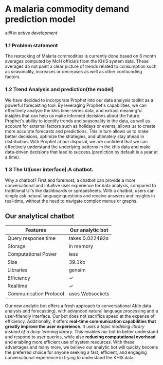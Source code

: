 # A malaria commodity demand prediction model
_still in active development_

### 1.1 Problem statement
 The restocking of Malaria commodities is currently done based on 6 month averages computed by MoH officials from the KHIS system data. These averages do     not paint a clear picture of trends related to consumption such as seasonality, increases or decreases as well as other confounding factors.
 
 ### 1.2 Trend Analysis and prediction(the model)
 We have decided to incorporate Prophet into our data analysis toolkit as a powerful forecasting tool. By leveraging Prophet's capabilities, we can effectively analyze the khis time-series data, and extract meaningful insights that can help us make informed decisions about the future. Prophet's ability to identify trends and seasonality in the data, as well as account for external factors such as holidays or events, allows us to create more accurate forecasts and predictions. This in turn allows us to make better decisions, optimize the strategies, and ultimately stay ahead in distribution. With Prophet at our disposal, we are confident that we can effectively understand the underlying patterns in the khis data and make data-driven decisions that lead to success.(prediction by default is a year at a time).
 
 
 ### 1.3 The UI(user interface).A chatbot.
Why a chatbot? First and foremost, a chatbot can provide a more conversational and intuitive user experience for data analysis, compared to traditional UI's like dashboards or spreadsheets. With a chatbot, users can simply ask natural language questions and receive answers and insights in real-time, without the need to navigate complex menus or graphs.

## Our analytical chatbot

 | Features                 | Our analytic bot| 
| ----------------------- | --------------- | 
| Query response time      | takes 0.022492s | 
| Storage                  | in memory       | 
| Computational Power      | less            | 
| Size                     | 39.1kb          | 
| Libraries                | gensim          | 
| Efficiency               | &check;         | 
| Realtime                 | &check;         |
| Communication Protocol   | uses Websockets |   

Our new analytic bot offers a fresh approach to conversational AI(in data analysis and forecasting), with advanced natural language processing and a user-friendly interface. Our bot does not sacrifice speed at the expense of efficiency. Additionally, it offers **real-time communication capabilities that greatly improve the user experience**. 
It uses a _topic modeling library instead of a deep learning library_. This enables our bot to better understand and respond to user queries, while also **reducing computational overhead** and enabling more efficient use of system resources. With these advantages and many more, we believe our analytic bot will quickly become the preferred choice for anyone seeking a fast, efficient, and engaging conversational experience in trying to understand the KHIS data.
